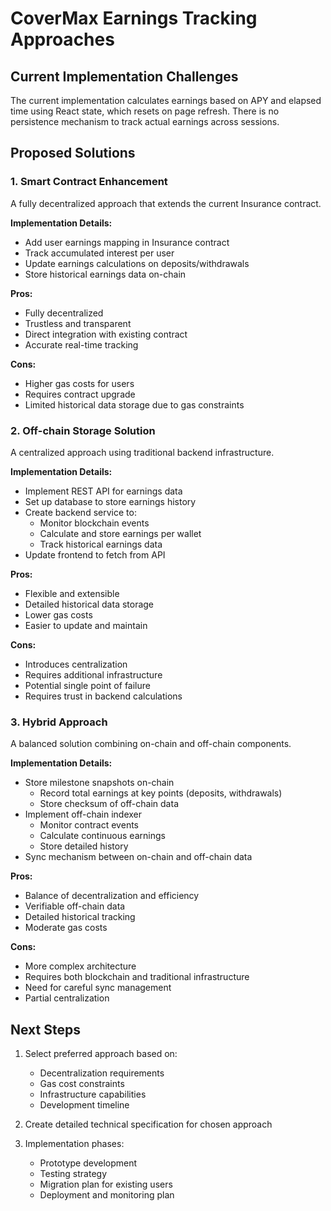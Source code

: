 # CoverMax Earnings Tracking Approaches

## Current Implementation Challenges

The current implementation calculates earnings based on APY and elapsed time using React state, which resets on page refresh. There is no persistence mechanism to track actual earnings across sessions.

## Proposed Solutions

### 1. Smart Contract Enhancement

A fully decentralized approach that extends the current Insurance contract.

**Implementation Details:**
- Add user earnings mapping in Insurance contract
- Track accumulated interest per user
- Update earnings calculations on deposits/withdrawals
- Store historical earnings data on-chain

**Pros:**
- Fully decentralized
- Trustless and transparent
- Direct integration with existing contract
- Accurate real-time tracking

**Cons:**
- Higher gas costs for users
- Requires contract upgrade
- Limited historical data storage due to gas constraints

### 2. Off-chain Storage Solution

A centralized approach using traditional backend infrastructure.

**Implementation Details:**
- Implement REST API for earnings data
- Set up database to store earnings history
- Create backend service to:
  - Monitor blockchain events
  - Calculate and store earnings per wallet
  - Track historical earnings data
- Update frontend to fetch from API

**Pros:**
- Flexible and extensible
- Detailed historical data storage
- Lower gas costs
- Easier to update and maintain

**Cons:**
- Introduces centralization
- Requires additional infrastructure
- Potential single point of failure
- Requires trust in backend calculations

### 3. Hybrid Approach

A balanced solution combining on-chain and off-chain components.

**Implementation Details:**
- Store milestone snapshots on-chain
  - Record total earnings at key points (deposits, withdrawals)
  - Store checksum of off-chain data
- Implement off-chain indexer
  - Monitor contract events
  - Calculate continuous earnings
  - Store detailed history
- Sync mechanism between on-chain and off-chain data

**Pros:**
- Balance of decentralization and efficiency
- Verifiable off-chain data
- Detailed historical tracking
- Moderate gas costs

**Cons:**
- More complex architecture
- Requires both blockchain and traditional infrastructure
- Need for careful sync management
- Partial centralization

## Next Steps

1. Select preferred approach based on:
   - Decentralization requirements
   - Gas cost constraints
   - Infrastructure capabilities
   - Development timeline

2. Create detailed technical specification for chosen approach

3. Implementation phases:
   - Prototype development
   - Testing strategy
   - Migration plan for existing users
   - Deployment and monitoring plan
